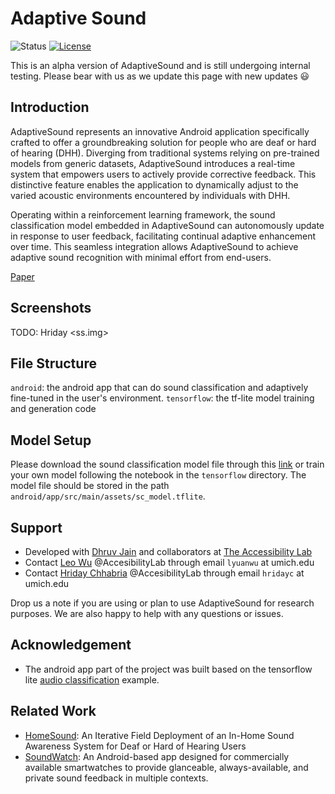 # Adaptive Sound

![Status](https://img.shields.io/badge/Version-alpha-brightgreen.svg)
[![License](https://img.shields.io/badge/License-PolyForm%20Noncommercial%201.0.0-blue.svg)](https://polyformproject.org/licenses/noncommercial/1.0.0/)

This is an alpha version of AdaptiveSound and is still undergoing internal testing. Please bear with us as we update this page with new updates 😃

## Introduction

AdaptiveSound represents an innovative Android application specifically crafted to offer a groundbreaking solution for people who are deaf or hard of hearing (DHH). Diverging from traditional systems relying on pre-trained models from generic datasets, AdaptiveSound introduces a real-time system that empowers users to actively provide corrective feedback. This distinctive feature enables the application to dynamically adjust to the varied acoustic environments encountered by individuals with DHH.

Operating within a reinforcement learning framework, the sound classification model embedded in AdaptiveSound can autonomously update in response to user feedback, facilitating continual adaptive enhancement over time. This seamless integration allows AdaptiveSound to achieve adaptive sound recognition with minimal effort from end-users.


[Paper](https://dl.acm.org/doi/abs/10.1145/3597638.3608390)

## Screenshots

TODO: Hriday
<ss.img>

## File Structure

`android`: the android app that can do sound classification and adaptively fine-tuned in the user's environment.
`tensorflow`: the tf-lite model training and generation code

## Model Setup

Please download the sound classification model file through this [link](https://drive.google.com/file/d/1-c7_m_i7v73OfGobqQYhIIncF2AOJugs/view?usp=share_link) or train your own model following the notebook in the  `tensorflow` directory. The model file should be stored in the path `android/app/src/main/assets/sc_model.tflite`.
## Support
- Developed with [Dhruv Jain](https://web.eecs.umich.edu/~profdj/) and collaborators at [The Accessibility Lab](https://accessibility.eecs.umich.edu)
- Contact [Leo Wu](https://binomial14.github.io) @AccesibilityLab through email `lyuanwu` at umich.edu
- Contact [Hriday Chhabria](https://www.linkedin.com/in/hridayc/) @AccesibilityLab through email `hridayc` at umich.edu

Drop us a note if you are using or plan to use AdaptiveSound for research purposes. We are also happy to help with any questions or issues.

## Acknowledgement
+ The android app part of the project was built based on the tensorflow lite [audio classification](https://github.com/tensorflow/examples/tree/master/lite/examples/audio_classification/android) example.

## Related Work
- [HomeSound](https://makeabilitylab.cs.washington.edu/project/smarthomedhh/): An Iterative Field Deployment of an In-Home Sound Awareness System for Deaf or Hard of Hearing Users
- [SoundWatch](https://github.com/AccessibilityLab/SoundWatch/): An Android-based app designed for commercially available smartwatches to provide glanceable, always-available, and private sound feedback in multiple contexts.

